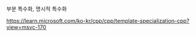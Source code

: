 부분 특수화, 명시적 특수화

https://learn.microsoft.com/ko-kr/cpp/cpp/template-specialization-cpp?view=msvc-170